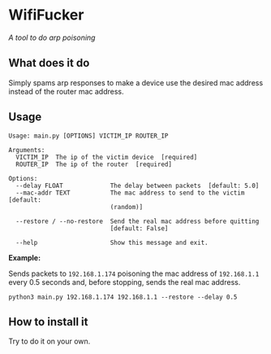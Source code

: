 # WifiFucker

*A tool to do arp poisoning*



## What does it do

Simply spams arp responses to make a device use the desired mac address instead of the router mac address.



## Usage

```
Usage: main.py [OPTIONS] VICTIM_IP ROUTER_IP

Arguments:
  VICTIM_IP  The ip of the victim device  [required]
  ROUTER_IP  The ip of the router  [required]

Options:
  --delay FLOAT             The delay between packets  [default: 5.0]
  --mac-addr TEXT           The mac address to send to the victim  [default:
                            (random)]

  --restore / --no-restore  Send the real mac address before quitting
                            [default: False]

  --help                    Show this message and exit.
```

**Example:**

Sends packets to `192.168.1.174` poisoning the mac address of `192.168.1.1` every 0.5 seconds and, before stopping, sends the real mac address.

`python3 main.py 192.168.1.174 192.168.1.1 --restore --delay 0.5`



## How to install it

Try to do it on your own.
